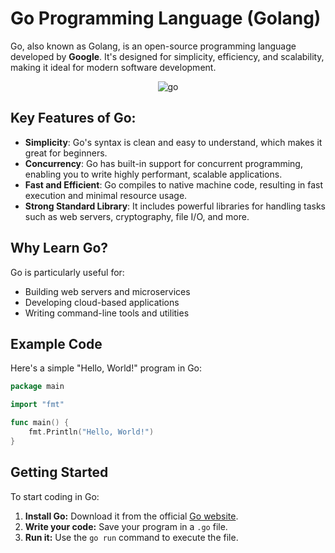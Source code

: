 # Go Programming Language (Golang)

Go, also known as Golang, is an open-source programming language developed by **Google**. It's designed for simplicity, efficiency, and scalability, making it ideal for modern software development.

<p align="center">
  <img src="https://github.com/user-attachments/assets/6177fb36-ca5b-4142-96ef-5352b9bfaea4" alt="go" />
</p>

## Key Features of Go:
- **Simplicity**: Go's syntax is clean and easy to understand, which makes it great for beginners.
- **Concurrency**: Go has built-in support for concurrent programming, enabling you to write highly performant, scalable applications.
- **Fast and Efficient**: Go compiles to native machine code, resulting in fast execution and minimal resource usage.
- **Strong Standard Library**: It includes powerful libraries for handling tasks such as web servers, cryptography, file I/O, and more.

## Why Learn Go?
Go is particularly useful for:
- Building web servers and microservices
- Developing cloud-based applications
- Writing command-line tools and utilities

## Example Code

Here's a simple "Hello, World!" program in Go:

```go
package main

import "fmt"

func main() {
    fmt.Println("Hello, World!")
}
```

## Getting Started

To start coding in Go:

1. **Install Go:** Download it from the official <a href="https://go.dev/dl/" target="_blank">Go website</a>.
2. **Write your code:** Save your program in a `.go` file.
3. **Run it:** Use the `go run` command to execute the file.
